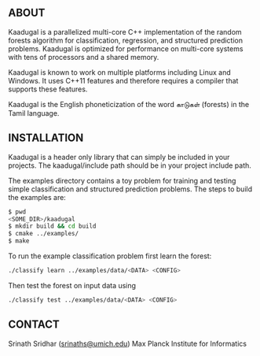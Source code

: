 ABOUT
------------------------
Kaadugal is a parallelized multi-core C++ implementation of the random forests
algorithm for classification, regression, and structured prediction problems.
Kaadugal is optimized for performance on multi-core systems with tens
of processors and a shared memory.

Kaadugal is known to work on multiple platforms including Linux and Windows.
It uses C++11 features and therefore requires a compiler that supports
these features.

Kaadugal is the English phoneticization of the word காடுகள் (forests)
in the Tamil language.

INSTALLATION
------------------------
Kaadugal is a header only library that can simply be included in your projects.
The kaadugal/include path should be in your project include path.

The examples directory contains a toy problem for training and testing simple
classification and structured prediction problems. The steps to build the
examples are:

```bash
$ pwd
<SOME_DIR>/kaadugal
$ mkdir build && cd build
$ cmake ../examples/
$ make
```

To run the example classification problem first learn the forest:

```bash
./classify learn ../examples/data/<DATA> <CONFIG>
```

Then test the forest on input data using

```bash
./classify test ../examples/data/<DATA> <CONFIG>
```

CONTACT
------------------------
Srinath Sridhar (srinaths@umich.edu)
Max Planck Institute for Informatics
